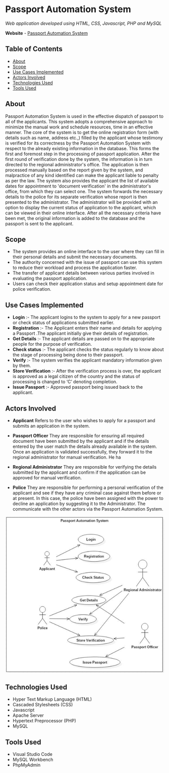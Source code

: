 # Passport Automation System

*Web application developed using HTML, CSS, Javascript, PHP and MySQL*

**Website** - [Passport Automation System](https://cfts-mkb-pas.000webhostapp.com)

## Table of Contents

- [About](https://github.com/cfts-mkb/pas#about)
- [Scope](https://github.com/cfts-mkb/pas#scope)
- [Use Cases Implemented](https://github.com/cfts-mkb/pas#use-cases-implemented)
- [Actors Involved](https://github.com/cfts-mkb/pas#actors-involved)
- [Technologies Used](https://github.com/cfts-mkb/pas#technologies-used)
- [Tools Used](https://github.com/cfts-mkb/pas#tools-used)

## About

Passport Automation System is used in the effective dispatch of passport to all of the applicants. This system adopts a comprehensive approach to minimize the manual work and schedule resources, time in an effective  manner. The core of the system is to get the online registration form (with details such as name, address etc.,) filled by the applicant whose testimony is verified for its correctness by the Passport Automation System with respect to the already existing information in the database. This forms the first and foremost step in the processing of passport application. After the first round of verification done by the system, the information is in turn directed to the regional administrator's  office. The application is then processed manually based on the report given by the system, and malpractice of any kind  identified can make the applicant liable to penalty as per the law. The system also provides the applicant the list of available dates for appointment to 'document verification' in the administrator's office, from which they can select one. The system forwards the necessary details to the police for its separate verification whose report is then presented to the administrator. The administrator will be provided with an option to display the current status of application to the applicant, which can be viewed in their online interface. After all the necessary criteria have been met, the original information is added to the database and the passport is sent to the applicant.

## Scope

- The system provides an online interface to the user where they can fill in their personal details and submit the necessary documents. 
- The authority concerned with the issue of passport can use this system to reduce their workload and process the application faster.
- The transfer of applicant details between various parties involved in evaluating the passport application.
- Users can check their application status and setup appointment date for police verification.

## Use Cases Implemented

- **Login** :- The applicant logins to the system to apply for a new passport or check status of applications submitted earlier.
- **Registration** :- The Applicant enters their name and details for applying a Passport .The applicant initially give their details of registration.
- **Get Details** :- The applicant details are passed on to the appropriate people for the purpose of verification.
- **Check status** :- The applicant checks the status regularly to know about the stage of processing being done to their passport.
- **Verify** :- The system verifies the applicant mandatory information given by them.
- **Store Verification** :- After the verification process is over, the applicant is approved as a legal citizen of the country and the status of processing is changed to ‘C’ denoting completion.
- **Issue Passport** :- Approved passport being issued back to the applicant.

## Actors Involved

- **Applicant**
  Refers to the user who wishes to apply for a passport and submits an application in the system.
  
- **Passport Officer**
  They are responsible for ensuring all required document have been submitted by the applicant and if the details entered by the user match the details already available in the system. Once an application is validated successfully, they forward it to the regional administrator for manual verification. He ha
  
- **Regional Administrator**
  They are responsible for verifying the details submitted by the applicant and confirm if the application can be approved for manual verification. 
  
- **Police**
  They are responsible for performing a personal verification of the applicant and see if they have any criminal case against them before or at present. In this case, the police have been assigned with the power to decline an application by suggesting it to the Administrator. The communicate with the other actors via the Passport Automation System.
  
 ![Use Case Diagram](/images/Use-Case-Diagram.jpg)

## Technologies Used

- Hyper Text Markup Language (HTML)
- Cascaded Stylesheets (CSS)
- Javascript
- Apache Server
- Hypertext Preprocessor (PHP)
- MySQL

## Tools Used

- Visual Studio Code
- MySQL Workbench
- PhpMyAdmin
